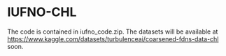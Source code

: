 # IUFNO-CHL
The code is contained in iufno_code.zip.
The datasets will be available at https://www.kaggle.com/datasets/turbulenceai/coarsened-fdns-data-chl soon. 
